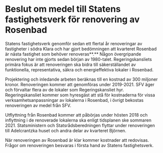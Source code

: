 # Beslut om medel till Statens fastighetsverk för renovering av Rosenbad

Statens fastighetsverk genomför sedan ett flertal år renoveringar av fastigheter i södra Klara och har gjort bedömningen att kvarteret Rosenbad är nästa fastighet som behöver renoveras**.** Någon övergripande renovering har inte gjorts sedan början av 1980-talet. Regeringskansliets primära fokus är att renoveringen ska bidra till säkerställandet av funktionella, representativa, säkra och energieffektiva lokaler i Rosenbad.

Projektering och inledande arbeten beräknas till en kostnad av 300 miljoner kronor. Renoveringen kommer att genomföras under 2019-2021. SFV äger och förvaltar flera av de lokaler som Regeringskansliet hyr. Regeringskansliet kommer som hyresgäst att stå för kostnaderna för vissa verksamhetsanpassningar av lokalerna i Rosenbad, i övrigt bekostas renoveringen av medel från SFV.

Utflyttning från Rosenbad kommer att påbörjas under hösten 2018 och inflyttning i de renoverade lokalerna ska enligt tidsplanen ske sommaren 2021. Statsministern och Statsrådsberedningen flyttar under renoveringen till Adelcrantzka huset och andra delar av kvarteret Björnen.

När renoveringen av Rosenbad är klar kommer kostnader att redovisas. Frågor om renoveringen besvaras i första hand av Statens fastighetsverk.
